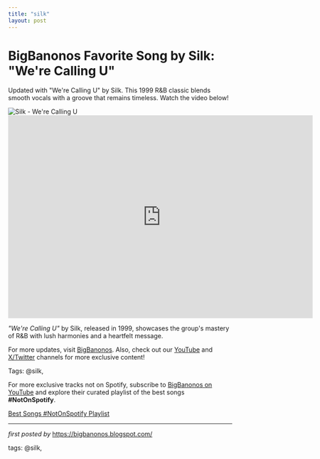 ```yaml
---
title: "silk"
layout: post
---
```

<!-- Title of the Post -->
<h1 >BigBanonos Favorite Song by Silk: "We're Calling U"</h1> <!-- Introductory Text -->
<p >Updated with "We're Calling U" by Silk. This 1999 R&B classic blends smooth vocals with a groove that remains timeless. Watch the video below!</p> <!-- Featured Image -->
<div > <img src="https://i.ytimg.com/vi/30wPZ5C5e9g/maxresdefault.jpg" alt="Silk - We're Calling U" />
</div> <!-- YouTube Video Embed -->
<div > <iframe width="685" height="457" src="https://www.youtube.com/embed/dPaXYa0m6Qs" frameborder="0" allowfullscreen></iframe>
</div> <!-- Song Information -->
<div > <p><em>"We're Calling U"</em> by Silk, released in 1999, showcases the group's mastery of R&B with lush harmonies and a heartfelt message.</p>
</div> <!-- Footer Links -->
<div > <p>For more updates, visit <a href="https://bigbanonos.blogspot.com/" target="_blank">BigBanonos</a>. Also, check out our <a href="https://www.youtube.com/@BigBanonos" target="_blank">YouTube</a> and <a href="https://x.com/bigbanonos" target="_blank">X/Twitter</a> channels for more exclusive content!</p>
</div> <!-- Tags -->
<p >Tags: @silk,</p>


<!--Subscribe and Playlist Links-->
<div>
    <p>For more exclusive tracks not on Spotify, subscribe to <a href="https://www.youtube.com/@BigBanonos" target="_blank">BigBanonos on YouTube</a> and explore their curated playlist of the best songs <strong>#NotOnSpotify</strong>.</p>
    <p><a href="https://www.youtube.com/playlist?list=PLtuNtuTatqI0kFahUCbtbfenC_ET5O_tr" target="_blank">Best Songs #NotOnSpotify Playlist<br /></a></p></div>

<hr />

<p><em>first posted by</em> <a href="https://bigbanonos.blogspot.com/" rel="noopener" target="_new">https://bigbanonos.blogspot.com/</a></p>

<p>tags: @silk,</p>
